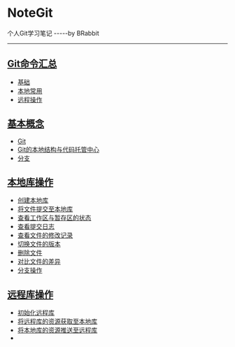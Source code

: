 # NoteGit
个人Git学习笔记   -----by BRabbit

---

## [Git命令汇总](-1.Git命令汇总.md)
- [基础](-1.Git命令汇总.md/#基础)
- [本地常用](-1.Git命令汇总.md/#本地常用)
- [远程操作](-1.Git命令汇总.md/#远程操作)
## [基本概念](0.基本概念.md)
- [Git](0.基本概念.md/#简介)
- [Git的本地结构与代码托管中心](0.基本概念.md/#Git的本地结构与代码托管中心)
- [分支](0.基本概念.md/#分支)
## [本地库操作](1.本地库操作.md)
- [创建本地库](1.本地库操作.md/#创建本地库)
- [将文件提交至本地库](1.本地库操作.md/#将文件提交至本地库)
- [查看工作区与暂存区的状态](1.本地库操作.md/#查看工作区与暂存区的状态)
- [查看提交日志](1.本地库操作.md/#查看提交日志)
- [查看文件的修改记录](1.本地库操作.md/#查看文件的修改记录)
- [切换文件的版本](1.本地库操作.md/#切换文件的版本)
- [删除文件](1.本地库操作.md/#删除文件)
- [对比文件的差异](1.本地库操作.md/#对比文件的差异)
- [分支操作](1.本地库操作.md/#分支操作)
## [远程库操作](2.远程库操作.md)
- [初始化远程库](2.远程库操作.md/#初始化远程库)
- [将远程库的资源获取至本地库](2.远程库操作.md/#将远程库的资源获取至本地库)
- [将本地库的资源推送至远程库](2.远程库操作.md/#将本地库的资源推送至远程库)
- [](2.远程库操作.md/#)